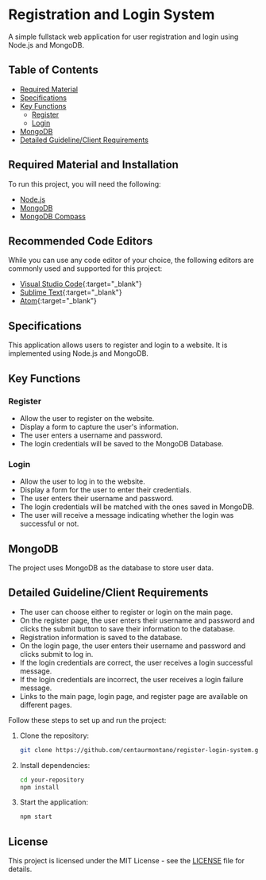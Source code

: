 # Registration and Login System

A simple fullstack web application for user registration and login using Node.js and MongoDB.

## Table of Contents

- [Required Material](#required-material)
- [Specifications](#specifications)
- [Key Functions](#key-functions)
  - [Register](#register)
  - [Login](#login)
- [MongoDB](#mongodb)
- [Detailed Guideline/Client Requirements](#detailed-guidelineclient-requirements)

## Required Material and Installation

To run this project, you will need the following:

- [Node.js](https://nodejs.org/)
- [MongoDB](https://www.mongodb.com/try/download/community)
- [MongoDB Compass](https://www.mongodb.com/try/download/compass)


## Recommended Code Editors

While you can use any code editor of your choice, the following editors are commonly used and supported for this project:
- [Visual Studio Code](https://code.visualstudio.com/){:target="_blank"}
- [Sublime Text](https://www.sublimetext.com/){:target="_blank"}
- [Atom](https://atom.io/){:target="_blank"}

## Specifications

This application allows users to register and login to a website. It is implemented using Node.js and MongoDB.

## Key Functions

### Register

- Allow the user to register on the website.
- Display a form to capture the user's information.
- The user enters a username and password.
- The login credentials will be saved to the MongoDB Database.

### Login

- Allow the user to log in to the website.
- Display a form for the user to enter their credentials.
- The user enters their username and password.
- The login credentials will be matched with the ones saved in MongoDB.
- The user will receive a message indicating whether the login was successful or not.

## MongoDB

The project uses MongoDB as the database to store user data.

## Detailed Guideline/Client Requirements

- The user can choose either to register or login on the main page.
- On the register page, the user enters their username and password and clicks the submit button to save their information to the database.
- Registration information is saved to the database.
- On the login page, the user enters their username and password and clicks submit to log in.
- If the login credentials are correct, the user receives a login successful message.
- If the login credentials are incorrect, the user receives a login failure message.
- Links to the main page, login page, and register page are available on different pages.

Follow these steps to set up and run the project:

1. Clone the repository:
   ```bash
   git clone https://github.com/centaurmontano/register-login-system.git

   ```

2. Install dependencies:
   ```bash
   cd your-repository
   npm install
   ```

3. Start the application:
   ```bash
   npm start
   ```

## License

This project is licensed under the MIT License - see the [LICENSE](LICENSE) file for details.



